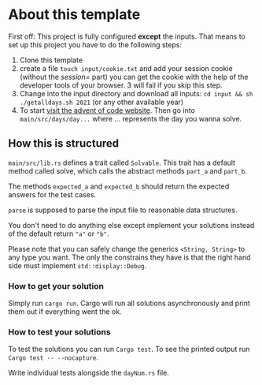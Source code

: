 # About this template

First off: This project is fully configured **except** the inputs.
That means to set up this project you have to do the following steps:

1. Clone this template
2. create a file `touch input/cookie.txt`
   and add your session cookie (without the *session=* part)
   you can get the cookie with the help of the developer tools
   of your browser.
   3 will fail if you skip this step.
3. Change into the input directory
   and download all inputs: `cd input && sh ./getalldays.sh 2021` (or any other available year)
4. To start [visit the advent of code website](https://adventofcode.com).
   Then go into `main/src/days/day...`  where ... represents the day you wanna solve.

## How this is structured

`main/src/lib.rs` defines a trait called `Solvable`.
This trait has a default method called solve,
which calls the abstract methods `part_a` and `part_b`.

The methods `expected_a` and `expected_b` should return the
expected answers for the test cases.

`parse` is supposed to parse the input file to
reasonable data structures.

You don't need to do anything else except implement your
solutions instead of the default return `"a"` or `"b"`.

Please note that you can safely change the generics
`<String, String>` to any type you want.
The only the constrains they have is that the right hand side
must implement `std::display::Debug`.

### How to get your solution

Simply run `cargo run`.
Cargo will run all solutions asynchronously
and print them out if everything went the ok.

### How to test your solutions

To test the solutions you can run `Cargo test`.
To see the printed output run `Cargo test -- --nocapture`.

Write individual tests alongside the `dayNum.rs` file.

